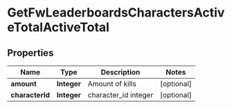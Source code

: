 
# GetFwLeaderboardsCharactersActiveTotalActiveTotal

## Properties
Name | Type | Description | Notes
------------ | ------------- | ------------- | -------------
**amount** | **Integer** | Amount of kills |  [optional]
**characterId** | **Integer** | character_id integer |  [optional]



